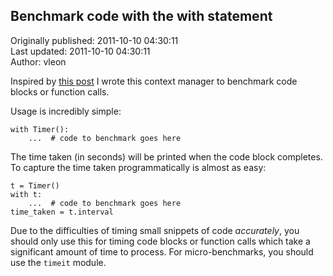 ## Benchmark code with the with statement  
Originally published: 2011-10-10 04:30:11  
Last updated: 2011-10-10 04:30:11  
Author: vleon   
  
Inspired by [this post](http://preshing.com/20110924/timing-your-code-using-pythons-with-statement) I wrote this context manager to benchmark code blocks or function calls.

Usage is incredibly simple:

    with Timer():
        ...  # code to benchmark goes here


The time taken (in seconds) will be printed when the code block completes. To capture the time taken programmatically is almost as easy:

    t = Timer()
    with t:
        ...  # code to benchmark goes here
    time_taken = t.interval


Due to the difficulties of timing small snippets of code *accurately*, you should only use this for timing code blocks or function calls which take a significant amount of time to process. For micro-benchmarks, you should use the `timeit` module.
